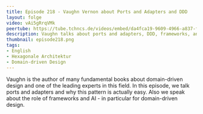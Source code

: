 ```yaml
---
title: Episode 218 - Vaughn Vernon about Ports and Adapters and DDD
layout: folge
video: vAi5gRrqVMk
peertube: https://tube.tchncs.de/videos/embed/da4fca19-9609-4966-a837-f6d2541f1c09
description: Vaughn talks about ports and adapters, DDD, frameworks, and AI 
thumbnail: episode218.png
tags:
- English
- Hexagonale Architektur
- Domain-driven Design
---
```


Vaughn is the author of many fundamental books about domain-driven
design and one of the leading experts in this field. In this episode,
we talk ports and adapters and why this pattern is actually easy. Also
we speak about the role of frameworks and AI - in particular for
domain-driven design. 

